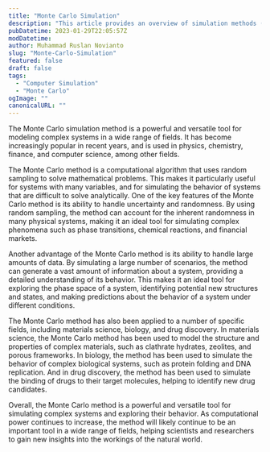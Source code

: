 ```yaml
---
title: "Monte Carlo Simulation"
description: "This article provides an overview of simulation methods (Monte Carlo)"
pubDatetime: 2023-01-29T22:05:57Z
modDatetime:
author: Muhammad Ruslan Novianto
slug: "Monte-Carlo-Simulation"
featured: false
draft: false
tags:
  - "Computer Simulation"
  - "Monte Carlo"
ogImage: ""
canonicalURL: ""
---
```


The Monte Carlo simulation method is a powerful and versatile tool for modeling complex systems in a wide range of fields. It has become increasingly popular in recent years, and is used in physics, chemistry, finance, and computer science, among other fields.

The Monte Carlo method is a computational algorithm that uses random sampling to solve mathematical problems. This makes it particularly useful for systems with many variables, and for simulating the behavior of systems that are difficult to solve analytically. One of the key features of the Monte Carlo method is its ability to handle uncertainty and randomness. By using random sampling, the method can account for the inherent randomness in many physical systems, making it an ideal tool for simulating complex phenomena such as phase transitions, chemical reactions, and financial markets.

Another advantage of the Monte Carlo method is its ability to handle large amounts of data. By simulating a large number of scenarios, the method can generate a vast amount of information about a system, providing a detailed understanding of its behavior. This makes it an ideal tool for exploring the phase space of a system, identifying potential new structures and states, and making predictions about the behavior of a system under different conditions.

The Monte Carlo method has also been applied to a number of specific fields, including materials science, biology, and drug discovery. In materials science, the Monte Carlo method has been used to model the structure and properties of complex materials, such as clathrate hydrates, zeolites, and porous frameworks. In biology, the method has been used to simulate the behavior of complex biological systems, such as protein folding and DNA replication. And in drug discovery, the method has been used to simulate the binding of drugs to their target molecules, helping to identify new drug candidates.

Overall, the Monte Carlo method is a powerful and versatile tool for simulating complex systems and exploring their behavior. As computational power continues to increase, the method will likely continue to be an important tool in a wide range of fields, helping scientists and researchers to gain new insights into the workings of the natural world.
